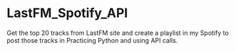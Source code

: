 # LastFM_Spotify_API
Get the top 20 tracks from LastFM site and create a playlist in my Spotify to post those tracks in Practicing Python and using API calls.
